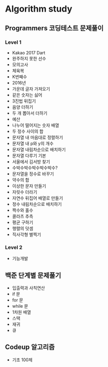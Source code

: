 # Algorithm study

## Programmers 코딩테스트 문제풀이


  ### Level 1
   - Kakao 2017 Dart
   - 완주하지 못한 선수
   - 모의고사
   - 체육복
   - K번째수
   - 2016년
   - 가운데 글자 가져오기
   - 같은 숫자는 싫어
   - 3진법 뒤집기
   - 음양 더하기
   - 두 개 뽑아서 더하기
   - 예산
   - 나누어 떨어지는 숫자 배열
   - 두 정수 사이의 합
   - 문자열 내 마음대로 정렬하기
   - 문자열 내 p와 y의 개수
   - 문자열 내림차순으로 배치하기
   - 문자열 다루기 기본
   - 서울에서 김서방 찾기
   - 수박수박수박수박수박수?
   - 문자열을 정수로 바꾸기
   - 약수의 합
   - 이상한 문자 만들기
   - 자릿수 더라기
   - 자연수 뒤집어 배열로 만들기
   - 정수 내림차순으로 배치하기
   - 짝수와 홀수
   - 콜라츠 추측
   - 평균 구하기
   - 행렬의 덧셈
   - 직사각형 별찍기

  ### Level 2
   - 기능개발
  

## 백준 단계별 문제풀기
  - 입출력과 사칙연산
  - if 문
  - for 문
  - while 문
  - 1차원 배열
  - 스택
  - 재귀
  - 큐 

## Codeup 알고리즘
  - 기초 100제
  
